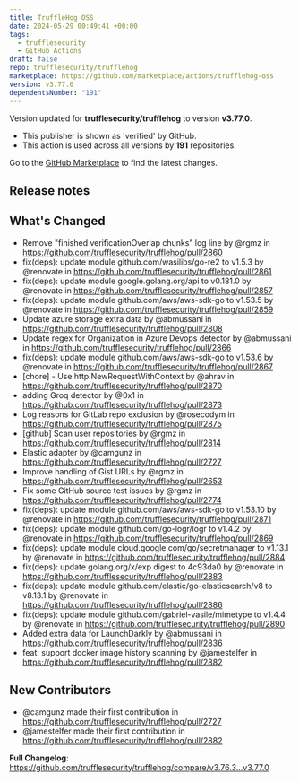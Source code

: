 ```yaml
---
title: TruffleHog OSS
date: 2024-05-29 00:49:41 +00:00
tags:
  - trufflesecurity
  - GitHub Actions
draft: false
repo: trufflesecurity/trufflehog
marketplace: https://github.com/marketplace/actions/trufflehog-oss
version: v3.77.0
dependentsNumber: "191"
---
```



Version updated for **trufflesecurity/trufflehog** to version **v3.77.0**.
- This publisher is shown as 'verified' by GitHub.
- This action is used across all versions by **191** repositories.

Go to the [GitHub Marketplace](https://github.com/marketplace/actions/trufflehog-oss) to find the latest changes.

## Release notes

## What's Changed
* Remove "finished verificationOverlap chunks" log line by @rgmz in https://github.com/trufflesecurity/trufflehog/pull/2860
* fix(deps): update module github.com/wasilibs/go-re2 to v1.5.3 by @renovate in https://github.com/trufflesecurity/trufflehog/pull/2861
* fix(deps): update module google.golang.org/api to v0.181.0 by @renovate in https://github.com/trufflesecurity/trufflehog/pull/2857
* fix(deps): update module github.com/aws/aws-sdk-go to v1.53.5 by @renovate in https://github.com/trufflesecurity/trufflehog/pull/2859
* Update azure storage extra data by @abmussani in https://github.com/trufflesecurity/trufflehog/pull/2808
* Update regex for Organization in Azure Devops detector by @abmussani in https://github.com/trufflesecurity/trufflehog/pull/2866
* fix(deps): update module github.com/aws/aws-sdk-go to v1.53.6 by @renovate in https://github.com/trufflesecurity/trufflehog/pull/2867
* [chore] - Use http.NewRequestWithContext by @ahrav in https://github.com/trufflesecurity/trufflehog/pull/2870
* adding Groq detector by @0x1 in https://github.com/trufflesecurity/trufflehog/pull/2873
* Log reasons for GitLab repo exclusion by @rosecodym in https://github.com/trufflesecurity/trufflehog/pull/2875
* [github] Scan user repositories by @rgmz in https://github.com/trufflesecurity/trufflehog/pull/2814
* Elastic adapter by @camgunz in https://github.com/trufflesecurity/trufflehog/pull/2727
* Improve handling of Gist URLs by @rgmz in https://github.com/trufflesecurity/trufflehog/pull/2653
* Fix some GitHub source test issues by @rgmz in https://github.com/trufflesecurity/trufflehog/pull/2774
* fix(deps): update module github.com/aws/aws-sdk-go to v1.53.10 by @renovate in https://github.com/trufflesecurity/trufflehog/pull/2871
* fix(deps): update module github.com/go-logr/logr to v1.4.2 by @renovate in https://github.com/trufflesecurity/trufflehog/pull/2869
* fix(deps): update module cloud.google.com/go/secretmanager to v1.13.1 by @renovate in https://github.com/trufflesecurity/trufflehog/pull/2884
* fix(deps): update golang.org/x/exp digest to 4c93da0 by @renovate in https://github.com/trufflesecurity/trufflehog/pull/2883
* fix(deps): update module github.com/elastic/go-elasticsearch/v8 to v8.13.1 by @renovate in https://github.com/trufflesecurity/trufflehog/pull/2886
* fix(deps): update module github.com/gabriel-vasile/mimetype to v1.4.4 by @renovate in https://github.com/trufflesecurity/trufflehog/pull/2890
* Added extra data for LaunchDarkly by @abmussani in https://github.com/trufflesecurity/trufflehog/pull/2836
* feat: support docker image history scanning by @jamestelfer in https://github.com/trufflesecurity/trufflehog/pull/2882

## New Contributors
* @camgunz made their first contribution in https://github.com/trufflesecurity/trufflehog/pull/2727
* @jamestelfer made their first contribution in https://github.com/trufflesecurity/trufflehog/pull/2882

**Full Changelog**: https://github.com/trufflesecurity/trufflehog/compare/v3.76.3...v3.77.0
